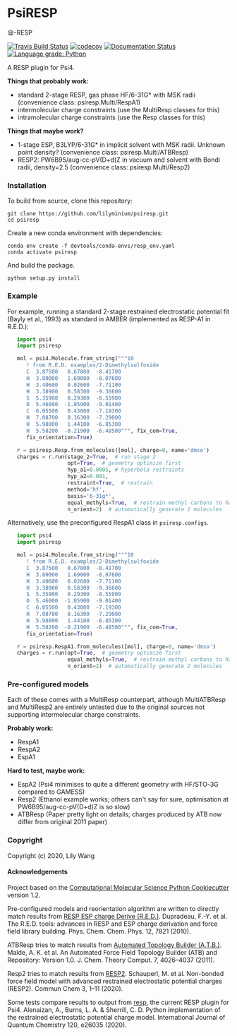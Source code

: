 # PsiRESP
😪-RESP

[//]: # "Badges"

[![Travis Build Status](https://travis-ci.com/lilyminium/psiresp.svg?branch=master)](https://travis-ci.com/lilyminium/psiresp)
[![codecov](https://codecov.io/gh/lilyminium/psiresp/branch/master/graph/badge.svg)](https://codecov.io/gh/lilyminium/psiresp/branch/master)
[![Documentation Status](https://readthedocs.org/projects/psiresp/badge/?version=latest)](https://psiresp.readthedocs.io/en/latest/?badge=latest)
[![Language grade: Python](https://img.shields.io/lgtm/grade/python/g/lilyminium/psiresp.svg?logo=lgtm&logoWidth=18)](https://lgtm.com/projects/g/lilyminium/psiresp/context:python)
      

A RESP plugin for Psi4.

**Things that probably work:**

* standard 2-stage RESP, gas phase HF/6-31G* with MSK radii (convenience class: psiresp.Multi/RespA1)
* intermolecular charge constraints (use the MultiResp classes for this)
* intramolecular charge constraints (use the Resp classes for this)

**Things that maybe work?**

* 1-stage ESP, B3LYP/6-31G* in implicit solvent with MSK radii. Unknown point density? (convenience class: psiresp.Multi/ATBResp)
* RESP2: PW6B95/aug-cc-pV(D+d)Z in vacuum and solvent with Bondi radii, density=2.5 (convenience class: psiresp.Multi/Resp2)

### Installation

To build from source, clone this repository:

```
git clone https://github.com/lilyminium/psiresp.git
cd psiresp
```

Create a new conda environment with dependencies:

```
conda env create -f devtools/conda-envs/resp_env.yaml
conda activate psiresp
```

And build the package.

```
python setup.py install
```

### Example

For example, running a standard 2-stage restrained electrostatic potential fit (Bayly et al., 1993) as standard in AMBER 
(implemented as RESP-A1 in R.E.D.):

```python
   import psi4
   import psiresp

   mol = psi4.Molecule.from_string("""10
      ! from R.E.D. examples/2-Dimethylsulfoxide
      C  3.87500   0.67800  -8.41700
      H  3.80000   1.69000  -8.07600
      H  3.40600   0.02600  -7.71100
      H  3.38900   0.58300  -9.36600
      S  5.35900   0.29300  -8.55900
      O  5.46000  -1.05900  -9.01400
      C  6.05500   0.43000  -7.19300
      H  7.08700   0.16300  -7.29000
      H  5.98000   1.44100  -6.85300
      H  5.58200  -0.21900  -6.48500""", fix_com=True,
      fix_orientation=True)

   r = psiresp.Resp.from_molecules([mol], charge=0, name='dmso')
   charges = r.run(stage_2=True,  # run stage 2
                   opt=True,  # geometry optimize first
                   hyp_a1=0.0005, # hyperbola restraints
                   hyp_a2=0.001,
                   restraint=True,  # restrain
                   method='hf',
                   basis='6-31g*',
                   equal_methyls=True,  # restrain methyl carbons to have the same charge
                   n_orient=2)  # automatically generate 2 molecules
```
Alternatively, use the preconfigured RespA1 class in ``psiresp.configs``.

```python
   import psi4
   import psiresp

   mol = psi4.Molecule.from_string("""10
      ! from R.E.D. examples/2-Dimethylsulfoxide
      C  3.87500   0.67800  -8.41700
      H  3.80000   1.69000  -8.07600
      H  3.40600   0.02600  -7.71100
      H  3.38900   0.58300  -9.36600
      S  5.35900   0.29300  -8.55900
      O  5.46000  -1.05900  -9.01400
      C  6.05500   0.43000  -7.19300
      H  7.08700   0.16300  -7.29000
      H  5.98000   1.44100  -6.85300
      H  5.58200  -0.21900  -6.48500""", fix_com=True,
      fix_orientation=True)

   r = psiresp.RespA1.from_molecules([mol], charge=0, name='dmso')
   charges = r.run(opt=True,  # geometry optimize first
                   equal_methyls=True,  # restrain methyl carbons to have the same charge
                   n_orient=2)  # automatically generate 2 molecules
```

### Pre-configured models

Each of these comes with a MultiResp counterpart, although MultiATBResp and MultiResp2 are entirely untested due to the 
original sources not supporting intermolecular charge constraints.

**Probably work:**

* RespA1
* RespA2
* EspA1

**Hard to test, maybe work:**

* EspA2 (Psi4 minimises to quite a different geometry with HF/STO-3G compared to GAMESS)
* Resp2 (Ethanol example works; others can't say for sure, optimisation at PW6B95/aug-cc-pV(D+d)Z is so slow)
* ATBResp (Paper pretty light on details; charges produced by ATB now differ from original 2011 paper)

### Copyright

Copyright (c) 2020, Lily Wang

#### Acknowledgements

Project based on the
[Computational Molecular Science Python Cookiecutter](https://github.com/molssi/cookiecutter-cms) version 1.2.

Pre-configured models and reorientation algorithm are written to directly match results from 
[RESP ESP charge Derive (R.E.D.)](https://upjv.q4md-forcefieldtools.org/RED/).
Dupradeau, F.-Y. et al. The R.E.D. tools: advances in RESP and ESP charge derivation and force field library building. Phys. Chem. Chem. Phys. 12, 7821 (2010).

ATBResp tries to match results from [Automated Topology Builder (A.T.B.)](https://atb.uq.edu.au/).
Malde, A. K. et al. An Automated Force Field Topology Builder (ATB) and Repository: Version 1.0. J. Chem. Theory Comput. 7, 4026–4037 (2011).

Resp2 tries to match results from [RESP2](https://github.com/MSchauperl/RESP2).
Schauperl, M. et al. Non-bonded force field model with advanced restrained electrostatic potential charges (RESP2). Commun Chem 3, 1–11 (2020).

Some tests compare results to output from [resp](https://github.com/cdsgroup/resp), the current RESP plugin 
for Psi4. 
Alenaizan, A., Burns, L. A. & Sherrill, C. D. Python implementation of the restrained electrostatic potential charge model. International Journal of Quantum Chemistry 120, e26035 (2020).